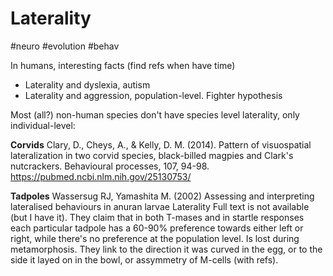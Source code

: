 # Laterality

#neuro #evolution #behav

In humans, interesting facts (find refs when have time)
* Laterality and dyslexia, autism
* Laterality and aggression, population-level. Fighter hypothesis

Most (all?) non-human species don't have species level laterality, only individual-level:

**Corvids**
Clary, D., Cheys, A., & Kelly, D. M. (2014). Pattern of visuospatial lateralization in two corvid species, black-billed magpies and Clark's nutcrackers. Behavioural processes, 107, 94-98. https://pubmed.ncbi.nlm.nih.gov/25130753/

**Tadpoles**
Wassersug RJ, Yamashita M. (2002) Assessing and interpreting lateralised behaviours in anuran larvae  Laterality
Full text is not available (but I have it). They claim that in both T-mases and in startle responses each particular tadpole has a 60-90% preference towards either left or right, while there's no preference at the population level. Is lost during metamorphosis. They link to the direction it was curved in the egg, or to the side it layed on in the bowl, or assymmetry of M-cells (with refs).